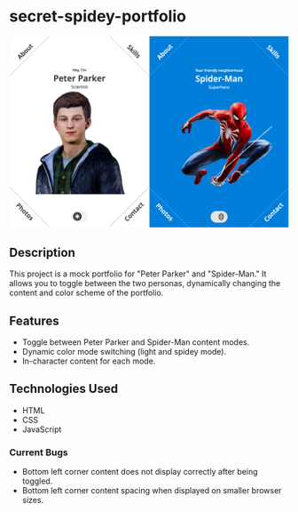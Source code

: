 # secret-spidey-portfolio

![Project Screenshot](/assets/photos/screenshot.jpg)

## Description

This project is a mock portfolio for "Peter Parker" and "Spider-Man." It allows you to toggle between the two personas, dynamically changing the content and color scheme of the portfolio.

## Features

- Toggle between Peter Parker and Spider-Man content modes.
- Dynamic color mode switching (light and spidey mode).
- In-character content for each mode.

## Technologies Used

- HTML
- CSS
- JavaScript

### Current Bugs

- Bottom left corner content does not display correctly after being toggled.
- Bottom left corner content spacing when displayed on smaller browser sizes.
